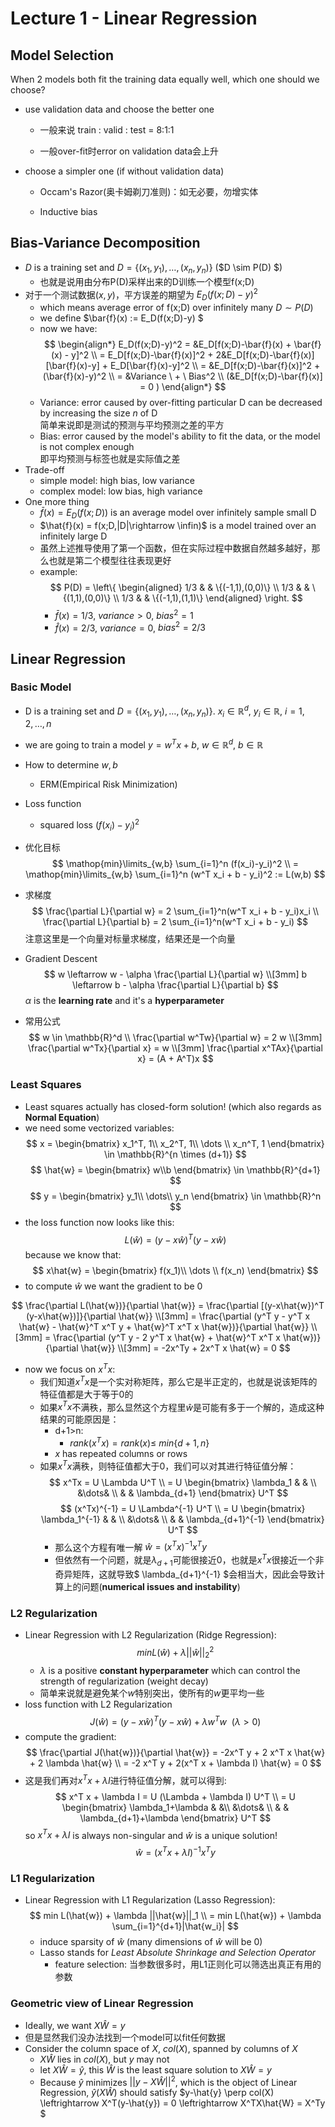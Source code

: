 # Lecture 1 - Linear Regression

## Model Selection

When 2 models both fit the training data equally well, which one should we choose?

- use validation data and choose the better one
  
  - 一般来说 train : valid : test = 8:1:1

  - 一般over-fit时error on validation data会上升

- choose a simpler one (if without validation data)

  - Occam's Razor(奥卡姆剃刀准则)：如无必要，勿增实体

  - Inductive bias

## Bias-Variance Decomposition

- $D$ is a training set and $D = \{(x_1, y_1), \dots, (x_n, y_n)\}$  ($D \sim P(D) $)
  - 也就是说用由分布P(D)采样出来的D训练一个模型f(x;D)
- 对于一个测试数据$(x,y)$，平方误差的期望为 $E_D(f(x;D)-y)^2$
  - which means average error of f(x;D) over infinitely many $D \sim P(D)$
  - we define $\bar{f}(x) :=  E_D(f(x;D)-y) $
  - now we have:
    $$
    \begin{align*}
      E_D(f(x;D)-y)^2 = &E_D[f(x;D)-\bar{f}(x) + \bar{f}(x) - y]^2 \\
        = E_D[f(x;D)-\bar{f}(x)]^2 + 2&E_D[f(x;D)-\bar{f}(x)] [\bar{f}(x)-y] + E_D[\bar{f}(x)-y]^2 \\
        = &E_D[f(x;D)-\bar{f}(x)]^2 + (\bar{f}(x)-y)^2 \\
        = &Variance \ + \ Bias^2 \\
        (&E_D[f(x;D)-\bar{f}(x)] = 0 )
    \end{align*}
    $$
  - Variance: error caused by over-fitting particular D can be decreased by increasing the size _n_ of D  
    简单来说即是测试的预测与平均预测之差的平方
  - Bias: error caused by the model's ability to fit the data, or the model is not complex enough  
    即平均预测与标签也就是实际值之差
- Trade-off
  - simple model: high bias, low variance
  - complex model: low bias, high variance
- One more thing
  - $\bar{f}(x) = E_D(f(x;D))$ is an average model over infinitely sample small D
  - $\hat{f}(x) = f(x;D,|D|\rightarrow \infin)$ is a model trained over an infinitely large D
  - 虽然上述推导使用了第一个函数，但在实际过程中数据自然越多越好，那么也就是第二个模型往往表现更好
  - example:
    $$
    P(D) = \left\{
    \begin{aligned}
    1/3 & & \{(-1,1),(0,0)\} \\
    1/3 & & \{(1,1),(0,0)\} \\
    1/3 & & \{(-1,1),(1,1)\}
    \end{aligned}
    \right.
    $$
    - $\bar{f}(x) = 1/3$, $variance > 0$, $bias^2 = 1$
    - $\hat{f}(x) = 2/3$, $variance = 0$, $bias^2 = 2/3$

## Linear Regression

### Basic Model

- D is a training set and $D = \{(x_1, y_1), \dots, (x_n, y_n)\}$. $x_i \in \mathbb{R}^d, \ y_i \in \mathbb{R}, \ i=1,2,\dots,n$
- we are going to train a model $y=w^T x+b, \ w \in \mathbb{R}^d, \ b \in \mathbb{R}$
- How to determine $w, b$
  - ERM(Empirical Risk Minimization)
- Loss function
  - squared loss $(f(x_i)-y_i)^2$
- 优化目标
  $$
      \mathop{min}\limits_{w,b} \sum_{i=1}^n (f(x_i)-y_i)^2 \\
      = \mathop{min}\limits_{w,b} \sum_{i=1}^n (w^T x_i + b - y_i)^2 := L(w,b)
  $$

- 求梯度
  $$
      \frac{\partial L}{\partial w} = 2 \sum_{i=1}^n(w^T x_i + b - y_i)x_i \\
      \frac{\partial L}{\partial b} = 2 \sum_{i=1}^n(w^T x_i + b - y_i)
  $$
  注意这里是一个向量对标量求梯度，结果还是一个向量

- Gradient Descent
  $$
      w \leftarrow w - \alpha \frac{\partial L}{\partial w} \\[3mm]
      b \leftarrow b - \alpha \frac{\partial L}{\partial b}
  $$
  $\alpha$ is the **learning rate** and it's a **hyperparameter**

- 常用公式
  $$
  w \in \mathbb{R}^d \\
  \frac{\partial w^Tw}{\partial w} = 2 w \\[3mm]
  \frac{\partial w^Tx}{\partial x} = w \\[3mm]
  \frac{\partial x^TAx}{\partial x} = (A + A^T)x
  $$

### Least Squares

- Least squares actually has closed-form solution! (which also regards as **Normal Equation**)
- we need some vectorized variables:
  $$
      x = \begin{bmatrix}
          x_1^T, 1\\
          x_2^T, 1\\
          \dots \\
          x_n^T, 1
      \end{bmatrix} \in \mathbb{R}^{n \times (d+1)}
  $$
  $$
      \hat{w} = \begin{bmatrix}
          w\\b
      \end{bmatrix} \in \mathbb{R}^{d+1}
  $$
  $$
      y = \begin{bmatrix}
          y_1\\
          \dots\\
          y_n
      \end{bmatrix} \in \mathbb{R}^n
  $$
- the loss function now looks like this:
  $$
      L(\hat{w}) = (y-x\hat{w})^T (y-x\hat{w})
  $$
  because we know that:
  $$
      x\hat{w} = \begin{bmatrix}
          f(x_1)\\
          \dots \\
          f(x_n)
      \end{bmatrix}
  $$
- to compute $\hat{w}$ we want the gradient to be 0

$$
    \frac{\partial L(\hat{w})}{\partial \hat{w}} = \frac{\partial [(y-x\hat{w})^T (y-x\hat{w})]}{\partial \hat{w}} \\[3mm]
    = \frac{\partial (y^T y - y^T x \hat{w} - \hat{w}^T x^T y + \hat{w}^T x^T x \hat{w})}{\partial \hat{w}} \\[3mm]
    = \frac{\partial (y^T y - 2 y^T x \hat{w} + \hat{w}^T x^T x \hat{w})}{\partial \hat{w}} \\[3mm]
    = -2x^Ty  + 2x^T x \hat{w} = 0
$$

- now we focus on $x^Tx$:
  - 我们知道$x^Tx$是一个实对称矩阵，那么它是半正定的，也就是说该矩阵的特征值都是大于等于0的
  - 如果$x^Tx$不满秩，那么显然这个方程里$\hat{w}$是可能有多于一个解的，造成这种结果的可能原因是：
    - d+1>n:
      - $rank(x^Tx) = rank(x) \leq \ min\{d+1, n\}$
    - $x$ has repeated columns or rows
  - 如果$x^Tx$满秩，则特征值都大于0，我们可以对其进行特征值分解：
    $$
        x^Tx = U \Lambda U^T \\
        = U \begin{bmatrix}
            \lambda_1 & & \\
            &\dots& \\
            & & \lambda_{d+1}
        \end{bmatrix} U^T
    $$
    $$
        (x^Tx)^{-1} = U \Lambda^{-1} U^T \\
        = U \begin{bmatrix}
            \lambda_1^{-1} & & \\
            &\dots& \\
            & & \lambda_{d+1}^{-1}
        \end{bmatrix} U^T
    $$
    - 那么这个方程有唯一解 $\hat{w} = (x^T x)^{-1} x^T y$
    - 但依然有一个问题，就是$\lambda_{d+1}$可能很接近0，也就是$x^Tx$很接近一个非奇异矩阵，这就导致$ \lambda_{d+1}^{-1} $会相当大，因此会导致计算上的问题(**numerical issues and instability**)

### L2 Regularization

- Linear Regression with L2 Regularization (Ridge Regression):
  $$
      min L(\hat{w}) + \lambda ||\hat{w}||_2^2
  $$
  - $\lambda$ is a positive **constant hyperparameter** which can control the strength of regularization (weight decay)
  - 简单来说就是避免某个$w$特别突出，使所有的$w$更平均一些
- loss function with L2 Regularization
  $$
      J(\hat{w}) = (y-x\hat{w})^T (y-x\hat{w}) + \lambda w^T w \ \ (\lambda > 0)
  $$
- compute the gradient:
  $$
      \frac{\partial J(\hat{w})}{\partial \hat{w}} = -2x^T y + 2 x^T x \hat{w} + 2 \lambda \hat{w} \\
      = -2 x^T y + 2(x^T x + \lambda I) \hat{w} = 0
  $$
- 这是我们再对$x^T x + \lambda I$进行特征值分解，就可以得到:
  $$
      x^T x + \lambda I = U (\Lambda + \lambda I) U^T \\
      = U \begin{bmatrix}
          \lambda_1+\lambda & &\\
          &\dots& \\
          & & \lambda_{d+1}+\lambda
      \end{bmatrix} U^T
  $$
  so $x^T x + \lambda I$ is always non-singular and $\hat{w}$ is a unique solution!
  $$
      \hat{w} = (x^T x + \lambda I)^{-1} x^T y
  $$

### L1 Regularization

- Linear Regression with L1 Regularization (Lasso Regression):
  $$
      min L(\hat{w}) + \lambda ||\hat{w}||_1 \\
      = min L(\hat{w}) + \lambda \sum_{i=1}^{d+1}|\hat{w_i}|
  $$
  - induce sparsity of $\hat{w}$ (many dimensions of $\hat{w}$ will be 0)
  - Lasso stands for _Least Absolute Shrinkage and Selection Operator_
    - feature selection: 当参数很多时，用L1正则化可以筛选出真正有用的参数

### Geometric view of Linear Regression

- Ideally, we want $X\hat{W}=y$
- 但是显然我们没办法找到一个model可以fit任何数据
- Consider the column space of $X$, $col(X)$,  spanned by columns of $X$
  - $X\hat{W}$ lies in $col(X)$, but $y$ may not
  - let $X\hat{W} = \hat{y}$, this $\hat{W}$ is the least square solution to $X\hat{W}=y$
  - Because $\hat{y}$ minimizes $||y-X\hat{W}||^2$, which is the object of Linear Regression, $\hat{y}(X\hat{W})$ should satisfy $y-\hat{y} \perp col(X) \leftrightarrow X^T(y-\hat{y}) = 0 \leftrightarrow X^TX\hat{W} = X^Ty $
